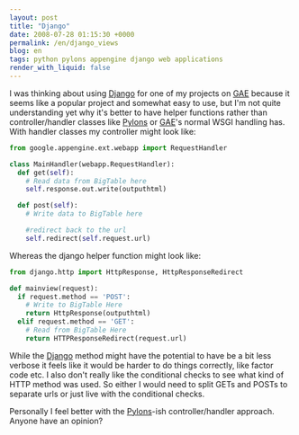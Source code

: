```yaml
---
layout: post
title: "Django"
date: 2008-07-28 01:15:30 +0000
permalink: /en/django_views
blog: en
tags: python pylons appengine django web applications
render_with_liquid: false
---
```


I was thinking about using [Django](http://www.djangoproject.com) for one of my
projects on [GAE](http://code.google.com/appengine/) because it seems like a
popular project and somewhat easy to use, but I'm not quite understanding yet
why it's better to have helper functions rather than controller/handler classes
like [Pylons](http://pylonshq.com/) or
[GAE](http://code.google.com/appengine/)'s normal WSGI handling has. With
handler classes my controller might look like:

```python
from google.appengine.ext.webapp import RequestHandler

class MainHandler(webapp.RequestHandler):
  def get(self):
    # Read data from BigTable here
    self.response.out.write(outputhtml)

  def post(self):
    # Write data to BigTable here

    #redirect back to the url
    self.redirect(self.request.url)
```

Whereas the django helper function might look like:

```python
from django.http import HttpResponse, HttpResponseRedirect

def mainview(request):
  if request.method == 'POST':
    # Write to BigTable Here
    return HttpResponse(outputhtml)
  elif request.method == 'GET':
    # Read from BigTable Here
    return HTTPResponseRedirect(request.url)
```

While the [Django](http://www.djangoproject.com/) method might have the
potential to have be a bit less verbose it feels like it would be harder to do
things correctly, like factor code etc. I also don't really like the
conditional checks to see what kind of HTTP method was used. So either I would
need to split GETs and POSTs to separate urls or just live with the conditional
checks.

Personally I feel better with the [Pylons](http://pylonshq.com/)-ish
controller/handler approach. Anyone have an opinion?
